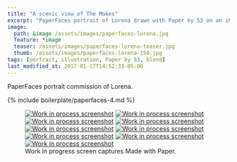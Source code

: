 ```yaml
---
title: "A scenic view of The Mokes"
excerpt: "PaperFaces portrait of Lorena drawn with Paper by 53 on an iPad."
image: 
  path: &image /assets/images/paperfaces-lorena.jpg 
  feature: *image
  teaser: /assets/images/paperfaces-lorena-teaser.jpg
  thumb: /assets/images/paperfaces-lorena-150.jpg
tags: [portrait, illustration, Paper by 53, blend]
last_modified_at: 2017-01-17T14:52:33-05:00
---
```


PaperFaces portrait commission of Lorena.

{% include boilerplate/paperfaces-4.md %}

<figure class="third">
  <a href="{{ site.url }}/assets/images/paperfaces-lorena-process-1-lg.jpg"><img src="{{ site.url }}/assets/images/paperfaces-lorena-process-1-600.jpg" alt="Work in process screenshot"></a>
  <a href="{{ site.url }}/assets/images/paperfaces-lorena-process-2-lg.jpg"><img src="{{ site.url }}/assets/images/paperfaces-lorena-process-2-600.jpg" alt="Work in process screenshot"></a>
  <a href="{{ site.url }}/assets/images/paperfaces-lorena-process-3-lg.jpg"><img src="{{ site.url }}/assets/images/paperfaces-lorena-process-3-600.jpg" alt="Work in process screenshot"></a>
  <a href="{{ site.url }}/assets/images/paperfaces-lorena-process-4-lg.jpg"><img src="{{ site.url }}/assets/images/paperfaces-lorena-process-4-600.jpg" alt="Work in process screenshot"></a>
  <a href="{{ site.url }}/assets/images/paperfaces-lorena-process-5-lg.jpg"><img src="{{ site.url }}/assets/images/paperfaces-lorena-process-5-600.jpg" alt="Work in process screenshot"></a>
  <a href="{{ site.url }}/assets/images/paperfaces-lorena-process-6-lg.jpg"><img src="{{ site.url }}/assets/images/paperfaces-lorena-process-6-600.jpg" alt="Work in process screenshot"></a>
  <a href="{{ site.url }}/assets/images/paperfaces-lorena-process-7-lg.jpg"><img src="{{ site.url }}/assets/images/paperfaces-lorena-process-7-600.jpg" alt="Work in process screenshot"></a>
  <a href="{{ site.url }}/assets/images/paperfaces-lorena-process-8-lg.jpg"><img src="{{ site.url }}/assets/images/paperfaces-lorena-process-8-600.jpg" alt="Work in process screenshot"></a>
  <a href="{{ site.url }}/assets/images/paperfaces-lorena-process-9-lg.jpg"><img src="{{ site.url }}/assets/images/paperfaces-lorena-process-9-600.jpg" alt="Work in process screenshot"></a>
  <figcaption>Work in progress screen captures Made with Paper.</figcaption>
</figure>
